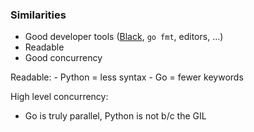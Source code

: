 ### Similarities

- Good developer tools ([Black](https://github.com/psf/black),  `go fmt`, editors, ...)
- Readable
- Good concurrency

<aside class="notes">
Readable:
- Python = less syntax
- Go = fewer keywords

High level concurrency:

- Go is truly parallel, Python is not b/c the GIL
</aside>
